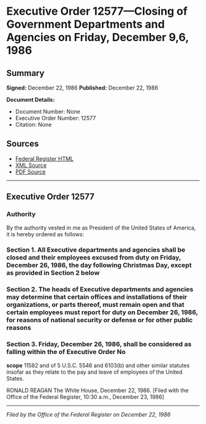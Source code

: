# Executive Order 12577—Closing of Government Departments and Agencies on Friday, December 9,6, 1986

## Summary

**Signed:** December 22, 1986
**Published:** December 22, 1986

**Document Details:**
- Document Number: None
- Executive Order Number: 12577
- Citation: None

## Sources
- [Federal Register HTML](https://www.presidency.ucsb.edu/documents/executive-order-12577-closing-government-departments-and-agencies-friday-december-96-1986)
- [XML Source](None)
- [PDF Source](None)

---

## Executive Order 12577

### Authority

By the authority vested in me as President of the United States of America, it is hereby ordered as follows:
### Section 1. All Executive departments and agencies shall be closed and their employees excused from duty on Friday, December 26, 1986, the day following Christmas Day, except as provided in Section 2 below

### Section 2. The heads of Executive departments and agencies may determine that certain offices and installations of their organizations, or parts thereof, must remain open and that certain employees must report for duty on December 26, 1986, for reasons of national security or defense or for other public reasons

### Section 3. Friday, December 26, 1986, shall be considered as falling within the  of Executive Order No

**scope**
 11582 and of 5 U.S.C. 5546 and 6103(b) and other similar statutes insofar as they relate to the pay and leave of employees of the United States.

RONALD REAGAN
The White House,
December 22, 1986.
[Filed with the Office of the Federal Register, 10:30 a.m., December 23, 1986]

---

*Filed by the Office of the Federal Register on December 22, 1986*
